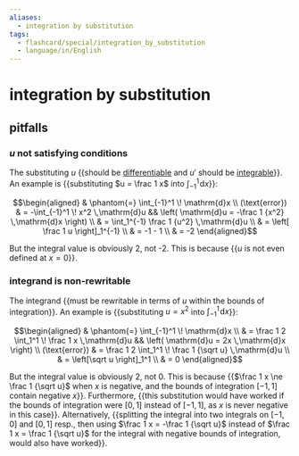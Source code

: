 ```yaml
---
aliases:
  - integration by substitution
tags:
  - flashcard/special/integration_by_substitution
  - language/in/English
---
```


# integration by substitution

## pitfalls

### _u_ not satisfying conditions

The substituting $u$ {{should be [differentiable](../general/differentiable%20function.md) and $u'$ should be [integrable](../general/integral.md)}}. An example is {{substituting $u = \frac 1 x$ into $\int_{-1}^1 \! \mathrm{d}x$}}: <!--SR:!2024-04-24,4,270!2024-04-24,4,270-->

$$\begin{aligned}
& \phantom{=} \int_{-1}^1 \! \mathrm{d}x \\
(\text{error}) & = -\int_{-1}^1 \! x^2 \,\mathrm{d}u && \left( \mathrm{d}u = -\frac 1 {x^2} \,\mathrm{d}x \right) \\
& = \int_1^{-1} \frac 1 {u^2} \,\mathrm{d}u \\
& = \left[ \frac 1 u \right]_1^{-1} \\
& = -1 - 1 \\
& = -2
\end{aligned}$$

But the integral value is obviously 2, not -2. This is because {{$u$ is not even defined at $x = 0$}}. <!--SR:!2024-04-24,4,270-->

### integrand is non-rewritable

The integrand {{must be rewritable in terms of $u$ within the bounds of integration}}. An example is {{substituting $u = x^2$ into $\int_{-1}^1 \! \mathrm{d}x$}}: <!--SR:!2024-04-24,4,270!2024-04-23,3,250-->

$$\begin{aligned}
& \phantom{=} \int_{-1}^1 \! \mathrm{d}x \\
& = \frac 1 2 \int_1^1 \! \frac 1 x \,\mathrm{d}u && \left( \mathrm{d}u = 2x \,\mathrm{d}x \right) \\
(\text{error}) & = \frac 1 2 \int_1^1 \! \frac 1 {\sqrt u} \,\mathrm{d}u \\
& = \left[\sqrt u \right]_1^1 \\
& = 0
\end{aligned}$$

But the integral value is obviously 2, not 0. This is because {{$\frac 1 x \ne \frac 1 {\sqrt u}$ when $x$ is negative, and the bounds of integration $[-1, 1]$ contain negative $x$}}. Furthermore, {{this substitution would have worked if the bounds of integration were $[0, 1]$ instead of $[-1, 1]$, as $x$ is never negative in this case}}. Alternatively, {{splitting the integral into two integrals on $[-1, 0]$ and $[0, 1]$ resp., then using $\frac 1 x = -\frac 1 {\sqrt u}$ instead of $\frac 1 x = \frac 1 {\sqrt u}$ for the integral with negative bounds of integration, would also have worked}}. <!--SR:!2024-04-24,4,270!2024-04-24,4,270!2024-04-23,3,250-->
